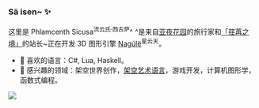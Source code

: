 ### Sä isen~ ✨

<!--
**sicusa/sicusa** is a ✨ _special_ ✨ repository because its `README.md` (this file) appears on your GitHub profile.

Here are some ideas to get you started:

- 🔭 I’m currently working on ...
- 🌱 I’m currently learning ...
- 👯 I’m looking to collaborate on ...
- 🤔 I’m looking for help with ...
- 💬 Ask me about ...
- 📫 How to reach me: ...
- 😄 Pronouns: ...
- ⚡ Fun fact: ...
-->

这里是 Phlamcenth Sicusa<sup>流云氏·西古萨</sup>^ ^是来自[亚夜花园](https://gilatod.art/archives/portfolio/story-of-aedreamland)的旅行家和[「荏苒之境」](https://gilatod.art/)的站长~正在开发 3D 图形引擎 [Nagúlë](https://github.com/sicusa/Nagule)<sup>星云天</sup>。

- 🌱 喜欢的语言：C#, Lua, Haskell。
- 🔭 感兴趣的领域：架空世界创作，[架空艺术语言](https://zh.wikipedia.org/wiki/藝術語言)，游戏开发，计算机图形学，函数式编程。

<picture>
<source 
  srcset="https://github-readme-stats.vercel.app/api?username=sicusa&show_icons=true&hide=contribs&bg_color=00000000&border_color=EEEEEE2E"
  media="(prefers-color-scheme: dark)"
/>
<source
  srcset="https://github-readme-stats.vercel.app/api?username=sicusa&show_icons=true&hide=contribs"
  media="(prefers-color-scheme: light), (prefers-color-scheme: no-preference)"
/>
<img src="https://github-readme-stats.vercel.app/api?username=sicusa&show_icons=true&hide=contribs" />
</picture>
